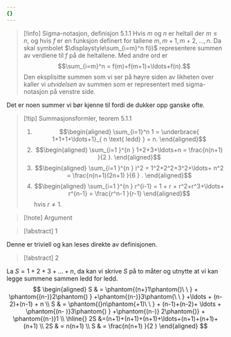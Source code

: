 ```yaml
---
{}
---
```

> [!info] Sigma-notasjon, definisjon 5.1.1
> Hvis $m$ og $n$ er heltall der $m\leq n$, og hvis $f$ er en funksjon definert for tallene $m, m+1, m+2, \ldots, n$. Da skal symbolet $\displaystyle\sum_{i=m}^n f(i)$ representere summen av verdiene til $f$ på de heltallene. Med andre ord er
> $$\sum_{i=m}^n = f(m)+f(m+1)+\ldots+f(n).$$ 
>  Den eksplisitte summen som vi ser på høyre siden av likheten over kaller vi *utvidelsen* av summen som er representert med sigma-notasjon på venstre side. 

Det er noen summer vi bør kjenne til fordi de dukker opp ganske ofte.

> [!tip] Summasjonsformler, teorem 5.1.1
> 1. $$\begin{aligned} \sum_{i=1}^n 1 = \underbrace{ 1+1+1+\ldots+1}_{ n \text{ ledd} } = n.  \end{aligned}$$  
> 2. $$\begin{aligned} \sum_{i=1 }^{n } 1+2+3+\ldots+n = \frac{n(n+1) }{2 }.   \end{aligned}$$ 
> 3. $$\begin{aligned} \sum_{i=1 }^{n } i^2 = 1^2+2^2+3^2+\ldots+ n^2 = \frac{n(n+1)(2n+1) }{6 } .  \end{aligned}$$ 
> 4. $$\begin{aligned} \sum_{i=1 }^{n } r^{i-1} = 1 + r + r^2+r^3+\ldots+ r^{n-1} = \frac{r^n-1 }{r-1}   \end{aligned}$$ hvis $r\neq 1$. 


> [!note] Argument 
> 

> [!abstract]  1
> 

Denne er triviell og kan leses direkte av definisjonen.

> [!abstract]  2
> 

La $S = 1+2+3+\ldots + n$, da kan vi skrive $S$ på to måter og utnytte at vi kan legge summene sammen ledd for ledd.
$$
\begin{aligned} 
  S & = \phantom{(n+}1\phantom{)\ \ } + \phantom{(n-)}2\phantom{) }  +\phantom{(n-)}3\phantom{\ \ }  +\ldots + (n-2)+(n-1) + n \\
  S & = \phantom{(}n\phantom{+1)\ \ } + (n-1)+(n-2)+ \ldots + \phantom{(n- )}3\phantom{) } +\phantom{(n-)} 2\phantom{)} + \phantom{(n-)}1 \\
  \hline{} 2S &=(n+1)+(n+1)+(n+1)+\ldots+(n+1)+(n+1)+(n+1) \\
  2S & = n(n+1) \\
  S & = \frac{n(n+1) }{2 } 
\end{aligned} 
$$

